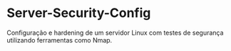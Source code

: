 # Server-Security-Config
Configuração e hardening de um servidor Linux com testes de segurança utilizando ferramentas como Nmap.
